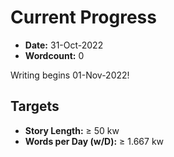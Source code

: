 # Current Progress

+ **Date:** 31-Oct-2022
+ **Wordcount:** 0

Writing begins 01-Nov-2022!

## Targets

+ **Story Length:** ≥ 50 kw
+ **Words per Day (w/D):** ≥ 1.667 kw
